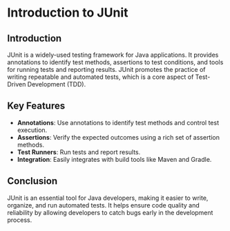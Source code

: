 # Introduction to JUnit

## Introduction

JUnit is a widely-used testing framework for Java applications. It provides annotations to identify test methods, assertions to test conditions, and tools for running tests and reporting results. JUnit promotes the practice of writing repeatable and automated tests, which is a core aspect of Test-Driven Development (TDD).

## Key Features

- **Annotations**: Use annotations to identify test methods and control test execution.
- **Assertions**: Verify the expected outcomes using a rich set of assertion methods.
- **Test Runners**: Run tests and report results.
- **Integration**: Easily integrates with build tools like Maven and Gradle.

## Conclusion

JUnit is an essential tool for Java developers, making it easier to write, organize, and run automated tests. It helps ensure code quality and reliability by allowing developers to catch bugs early in the development process.
